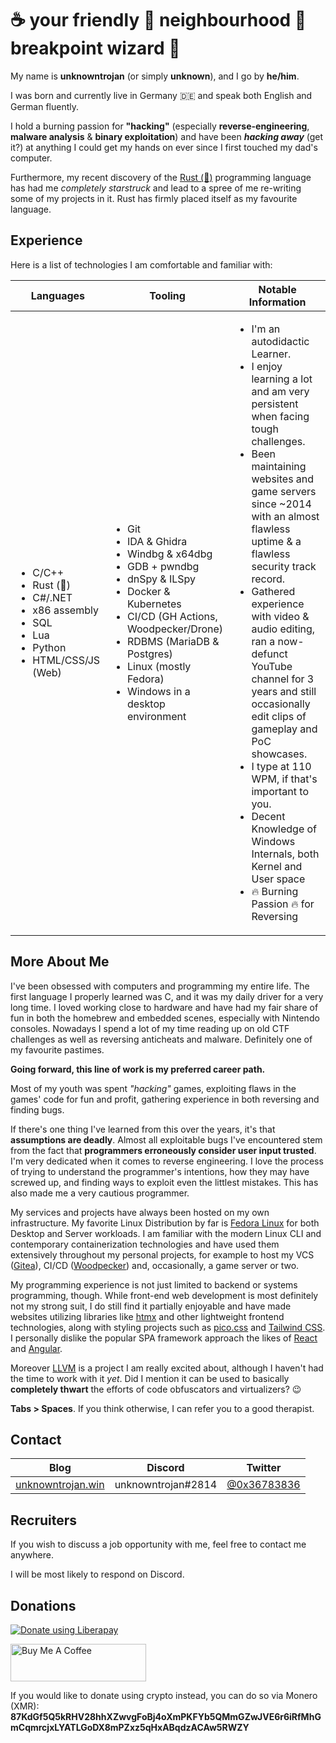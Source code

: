 # __☕️ your friendly 🤗 neighbourhood 🔴 breakpoint wizard 🧙__

My name is __unknowntrojan__ (or simply __unknown__), and I go by __he/him__.

I was born and currently live in Germany 🇩🇪 and speak both English and German fluently.

I hold a burning passion for __"hacking"__ (especially __reverse-engineering__, __malware analysis__ & __binary exploitation__) and have been ___hacking away___ (get it?) at anything I could get my hands on ever since I first touched my dad's computer.

Furthermore, my recent discovery of the [Rust (🦀)](https://www.rust-lang.org/) programming language has had me _completely starstruck_ and lead to a spree of me re-writing some of my projects in it. Rust has firmly placed itself as my favourite language.

## Experience

Here is a list of technologies I am comfortable and familiar with:

<table>
<thead>

<tr>

<th>Languages</th>
<th>Tooling</th>
<th>Notable Information</th>

</tr>

</thead>
<tbody>

<tr>
<td>

- C/C++
- Rust (🦀)
- C#/.NET
- x86 assembly
- SQL
- Lua
- Python
- HTML/CSS/JS (Web)

</td>
<td>

- Git
- IDA & Ghidra
- Windbg & x64dbg
- GDB + pwndbg
- dnSpy & ILSpy
- Docker & Kubernetes
- CI/CD (GH Actions, Woodpecker/Drone)
- RDBMS (MariaDB & Postgres)
- Linux (mostly Fedora)
- Windows in a desktop environment

</td>
<td>

- I'm an autodidactic Learner.
- I enjoy learning a lot and am very persistent when facing tough challenges.
- Been maintaining websites and game servers since ~2014 with an almost flawless uptime & a flawless security track record.
- Gathered experience with video & audio editing, ran a now-defunct YouTube channel for 3 years and still occasionally edit clips of gameplay and PoC showcases.
- I type at 110 WPM, if that's important to you.
- Decent Knowledge of Windows Internals, both Kernel and User space
- 🔥 Burning Passion 🔥 for Reversing

</td>
</tr>

</tbody>
</table>

## More About Me

I've been obsessed with computers and programming my entire life. The first language I properly learned was C, and it was my daily driver for a very long time. I loved working close to hardware and have had my fair share of fun in both the homebrew and embedded scenes, especially with Nintendo consoles. Nowadays I spend a lot of my time reading up on old CTF challenges as well as reversing anticheats and malware. Definitely one of my favourite pastimes.

__Going forward, this line of work is my preferred career path.__

Most of my youth was spent _"hacking"_ games, exploiting flaws in the games' code for fun and profit, gathering experience in both reversing and finding bugs.

If there's one thing I've learned from this over the years, it's that __assumptions are deadly__. Almost all exploitable bugs I've encountered stem from the fact that __programmers erroneously consider user input trusted__.
I'm very dedicated when it comes to reverse engineering. I love the process of trying to understand the programmer's intentions, how they may have screwed up, and finding ways to exploit even the littlest mistakes. This has also made me a very cautious programmer.

My services and projects have always been hosted on my own infrastructure. My favorite Linux Distribution by far is [Fedora Linux](https://getfedora.org/) for both Desktop and Server workloads. I am familiar with the modern Linux CLI and contemporary containerization technologies and have used them extensively throughout my personal projects, for example to host my VCS ([Gitea](https://gitea.io/en-us/)), CI/CD ([Woodpecker](https://woodpecker-ci.org/)) and, occasionally, a game server or two.

My programming experience is not just limited to backend or systems programming, though. While front-end web development is most definitely not my strong suit, I do still find it partially enjoyable and have made websites utilizing libraries like [htmx](https://htmx.org/) and other lightweight frontend technologies, along with styling projects such as [pico.css](https://picocss.com/) and [Tailwind CSS](https://tailwindcss.com/). I personally dislike the popular SPA framework approach the likes of [React](https://reactjs.org/) and [Angular](https://angular.io/).

Moreover [LLVM](https://llvm.org/) is a project I am really excited about, although I haven't had the time to work with it _yet_. Did I mention it can be used to basically __completely thwart__ the efforts of code obfuscators and virtualizers? 😉

__Tabs > Spaces__. If you think otherwise, I can refer you to a good therapist.

## Contact

| Blog | Discord | Twitter |
| --- | --- | --- |
| [unknowntrojan.win](https://unknowntrojan.win/) | unknowntrojan#2814 | [@0x36783836](https://twitter.com/0x36783836)

## Recruiters

If you wish to discuss a job opportunity with me, feel free to contact me anywhere.

I will be most likely to respond on Discord.

## Donations

<a href="https://liberapay.com/unknowntrojan/donate"><img alt="Donate using Liberapay" src="https://liberapay.com/assets/widgets/donate.svg"></a>

<a href="https://www.buymeacoffee.com/unknowntrojan" target="_blank"><img src="https://cdn.buymeacoffee.com/buttons/v2/default-violet.png" alt="Buy Me A Coffee" style="height: 60px !important;width: 217px !important;" ></a>

If you would like to donate using crypto instead, you can do so via Monero (XMR):
__87KdGf5Q5kRHV28hhXZwvgFoBj4oXmPKFYb5QMmGZwJVE6r6iRfMhGmCqmrcjxLYATLGoDX8mPZxz5qHxABqdzACAw5RWZY__
